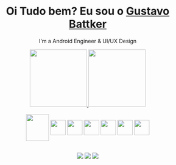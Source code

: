 <div>
  
  <h1 align="center">
    Oi Tudo bem? Eu sou o 
    <a href="https://www.linkedin.com/in/gustavobattker/">Gustavo Battker</a>
  </h1>
  
  <p align="center">
    I'm a Android Engineer & UI/UX Design
  </p>
  
 
  
</div>

<div align="center">
  <a href="https://github.com/gudiass">
    <img height="150em" src="https://github-readme-stats.vercel.app/api?username=gudiass&count_private=true&include_all_commits=true&show_icons=true&theme=dracula&hide_border=false&show_owner=true"/>
    <img height="150em" src="https://github-readme-stats.vercel.app/api/top-langs/?username=gudiass&theme=dracula&hide_border=false&&layout=compact"/>
  </a>
</div>

<div align="center" valign="top"><br>
  <img align="center" height="70" width="60" src="https://cdn.jsdelivr.net/gh/devicons/devicon/icons/java/java-original.svg">
  <img align="center" height="40" width="40" src="https://cdn.jsdelivr.net/gh/devicons/devicon/icons/kotlin/kotlin-original.svg">
  <img align="center" height="40" width="40" src="https://cdn.jsdelivr.net/gh/devicons/devicon/icons/firebase/firebase-plain.svg" />
  <img align="center" height="40" width="40" src="https://cdn.jsdelivr.net/gh/devicons/devicon/icons/sqlite/sqlite-original.svg" />      
  <img align="center" height="40" width="40" src="https://cdn.jsdelivr.net/gh/devicons/devicon/icons/android/android-plain.svg">
  <img align="center" height="40" width="40" src="https://cdn.jsdelivr.net/gh/devicons/devicon/icons/androidstudio/androidstudio-original.svg">
  <img align="center" height="40" width="40" src="https://cdn.jsdelivr.net/gh/devicons/devicon/icons/figma/figma-original.svg">
</div><br>

<div align="center">
 
  <a href="https://www.instagram.com/gudiasba/" target="_blank"><img src="https://img.shields.io/badge/-Instagram-%23E4405F?style=for-the-badge&logo=instagram&logoColor=white" target="_blank"></a>
  <a href="https://www.linkedin.com/in/gustavobattker/" target="_blank"><img src="https://img.shields.io/badge/-LinkedIn-%230077B5?style=for-the-badge&logo=linkedin&logoColor=white" target="_blank"></a> 
  <a href="mailto:gustavobattker.dev@gmail.com"><img src="https://img.shields.io/badge/-Gmail-%23333?style=for-the-badge&logo=gmail&logoColor=white" target="_blank"></a>
</div>

